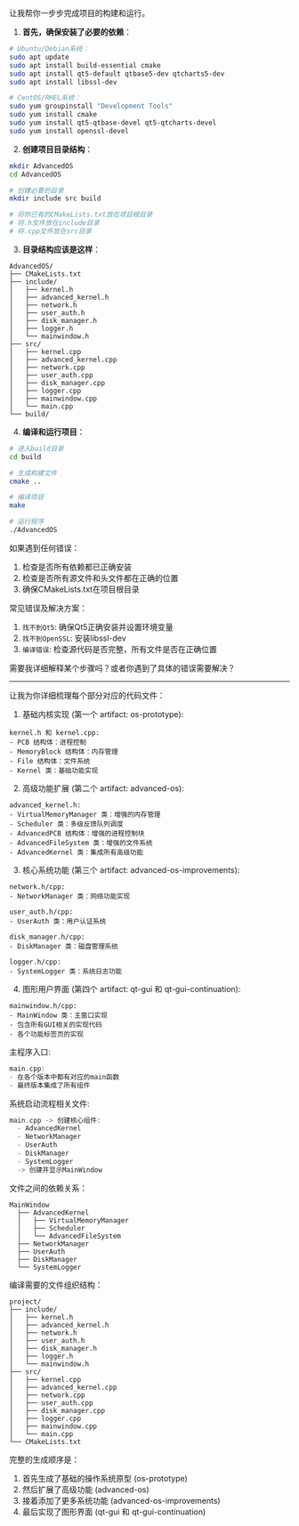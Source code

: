 让我帮你一步步完成项目的构建和运行。

1. **首先，确保安装了必要的依赖**：
```bash
# Ubuntu/Debian系统：
sudo apt update
sudo apt install build-essential cmake
sudo apt install qt5-default qtbase5-dev qtcharts5-dev
sudo apt install libssl-dev

# CentOS/RHEL系统：
sudo yum groupinstall "Development Tools"
sudo yum install cmake
sudo yum install qt5-qtbase-devel qt5-qtcharts-devel
sudo yum install openssl-devel
```

2. **创建项目目录结构**：
```bash
mkdir AdvancedOS
cd AdvancedOS

# 创建必要的目录
mkdir include src build

# 将你已有的CMakeLists.txt放在项目根目录
# 将.h文件放在include目录
# 将.cpp文件放在src目录
```

3. **目录结构应该是这样**：
```
AdvancedOS/
├── CMakeLists.txt
├── include/
│   ├── kernel.h
│   ├── advanced_kernel.h
│   ├── network.h
│   ├── user_auth.h
│   ├── disk_manager.h
│   ├── logger.h
│   └── mainwindow.h
├── src/
│   ├── kernel.cpp
│   ├── advanced_kernel.cpp
│   ├── network.cpp
│   ├── user_auth.cpp
│   ├── disk_manager.cpp
│   ├── logger.cpp
│   ├── mainwindow.cpp
│   └── main.cpp
└── build/
```

4. **编译和运行项目**：
```bash
# 进入build目录
cd build

# 生成构建文件
cmake ..

# 编译项目
make

# 运行程序
./AdvancedOS
```

如果遇到任何错误：
1. 检查是否所有依赖都已正确安装
2. 检查是否所有源文件和头文件都在正确的位置
3. 确保CMakeLists.txt在项目根目录

常见错误及解决方案：
1. `找不到Qt5`: 确保Qt5正确安装并设置环境变量
2. `找不到OpenSSL`: 安装libssl-dev
3. `编译错误`: 检查源代码是否完整，所有文件是否在正确位置

需要我详细解释某个步骤吗？或者你遇到了具体的错误需要解决？

---

让我为你详细梳理每个部分对应的代码文件：

1. 基础内核实现 (第一个 artifact: os-prototype):
```
kernel.h 和 kernel.cpp:
- PCB 结构体：进程控制
- MemoryBlock 结构体：内存管理
- File 结构体：文件系统
- Kernel 类：基础功能实现
```

2. 高级功能扩展 (第二个 artifact: advanced-os):
```
advanced_kernel.h:
- VirtualMemoryManager 类：增强的内存管理
- Scheduler 类：多级反馈队列调度
- AdvancedPCB 结构体：增强的进程控制块
- AdvancedFileSystem 类：增强的文件系统
- AdvancedKernel 类：集成所有高级功能
```

3. 核心系统功能 (第三个 artifact: advanced-os-improvements):
```
network.h/cpp:
- NetworkManager 类：网络功能实现

user_auth.h/cpp:
- UserAuth 类：用户认证系统

disk_manager.h/cpp:
- DiskManager 类：磁盘管理系统

logger.h/cpp:
- SystemLogger 类：系统日志功能
```

4. 图形用户界面 (第四个 artifact: qt-gui 和 qt-gui-continuation):
```
mainwindow.h/cpp:
- MainWindow 类：主窗口实现
- 包含所有GUI相关的实现代码
- 各个功能标签页的实现
```

主程序入口:
```cpp
main.cpp:
- 在各个版本中都有对应的main函数
- 最终版本集成了所有组件
```

系统启动流程相关文件:
```cpp
main.cpp -> 创建核心组件:
  - AdvancedKernel
  - NetworkManager
  - UserAuth
  - DiskManager
  - SystemLogger
  -> 创建并显示MainWindow
```

文件之间的依赖关系：
```
MainWindow
  ├── AdvancedKernel
  │   ├── VirtualMemoryManager
  │   ├── Scheduler
  │   └── AdvancedFileSystem
  ├── NetworkManager
  ├── UserAuth
  ├── DiskManager
  └── SystemLogger
```

编译需要的文件组织结构：
```
project/
├── include/
│   ├── kernel.h
│   ├── advanced_kernel.h
│   ├── network.h
│   ├── user_auth.h
│   ├── disk_manager.h
│   ├── logger.h
│   └── mainwindow.h
├── src/
│   ├── kernel.cpp
│   ├── advanced_kernel.cpp
│   ├── network.cpp
│   ├── user_auth.cpp
│   ├── disk_manager.cpp
│   ├── logger.cpp
│   ├── mainwindow.cpp
│   └── main.cpp
└── CMakeLists.txt
```

完整的生成顺序是：
1. 首先生成了基础的操作系统原型 (os-prototype)
2. 然后扩展了高级功能 (advanced-os)
3. 接着添加了更多系统功能 (advanced-os-improvements)
4. 最后实现了图形界面 (qt-gui 和 qt-gui-continuation)
